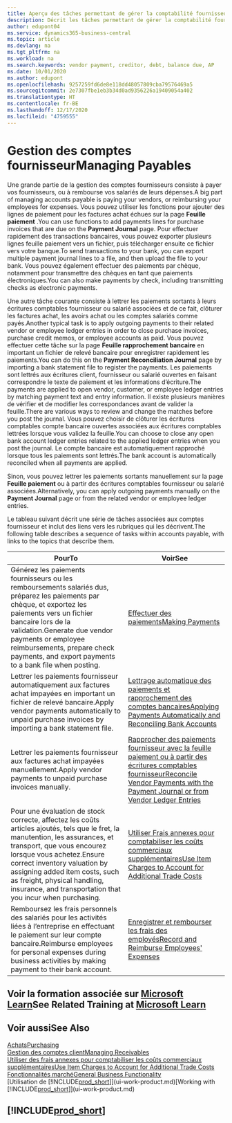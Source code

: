 ```yaml
---
title: Aperçu des tâches permettant de gérer la comptabilité fournisseur| Microsoft Docs
description: Décrit les tâches permettant de gérer la comptabilité fournisseur, par exemple, le paiement des créditeurs ou le lettrage de paiements sortants dans la comptabilité pour clôturer des factures ou des avoirs.
author: edupont04
ms.service: dynamics365-business-central
ms.topic: article
ms.devlang: na
ms.tgt_pltfrm: na
ms.workload: na
ms.search.keywords: vendor payment, creditor, debt, balance due, AP
ms.date: 10/01/2020
ms.author: edupont
ms.openlocfilehash: 9257259fd6de8e118dd48057809cba79576469a5
ms.sourcegitcommit: 2e7307fbe1eb3b34d0ad9356226a19409054a402
ms.translationtype: HT
ms.contentlocale: fr-BE
ms.lasthandoff: 12/17/2020
ms.locfileid: "4759555"
---
```

# <a name="managing-payables"></a><span data-ttu-id="8fedd-103">Gestion des comptes fournisseur</span><span class="sxs-lookup"><span data-stu-id="8fedd-103">Managing Payables</span></span>

<span data-ttu-id="8fedd-104">Une grande partie de la gestion des comptes fournisseurs consiste à payer vos fournisseurs, ou à rembourse vos salariés de leurs dépenses.</span><span class="sxs-lookup"><span data-stu-id="8fedd-104">A big part of managing accounts payable is paying your vendors, or reimbursing your employees for expenses.</span></span> <span data-ttu-id="8fedd-105">Vous pouvez utiliser les fonctions pour ajouter des lignes de paiement pour les factures achat échues sur la page **Feuille paiement** .</span><span class="sxs-lookup"><span data-stu-id="8fedd-105">You can use functions to add payments lines for purchase invoices that are due on the **Payment Journal** page.</span></span> <span data-ttu-id="8fedd-106">Pour effectuer rapidement des transactions bancaires, vous pouvez exporter plusieurs lignes feuille paiement vers un fichier, puis télécharger ensuite ce fichier vers votre banque.</span><span class="sxs-lookup"><span data-stu-id="8fedd-106">To send transactions to your bank, you can export multiple payment journal lines to a file, and then upload the file to your bank.</span></span> <span data-ttu-id="8fedd-107">Vous pouvez également effectuer des paiements par chèque, notamment pour transmettre des chèques en tant que paiements électroniques.</span><span class="sxs-lookup"><span data-stu-id="8fedd-107">You can also make payments by check, including transmitting checks as electronic payments.</span></span>

<span data-ttu-id="8fedd-108">Une autre tâche courante consiste à lettrer les paiements sortants à leurs écritures comptables fournisseur ou salarié associées et de ce fait, clôturer les factures achat, les avoirs achat ou les comptes salariés comme payés.</span><span class="sxs-lookup"><span data-stu-id="8fedd-108">Another typical task is to apply outgoing payments to their related vendor or employee ledger entries in order to close purchase invoices, purchase credit memos, or employee accounts as paid.</span></span> <span data-ttu-id="8fedd-109">Vous pouvez effectuer cette tâche sur la page **Feuille rapprochement bancaire** en important un fichier de relevé bancaire pour enregistrer rapidement les paiements.</span><span class="sxs-lookup"><span data-stu-id="8fedd-109">You can do this on the **Payment Reconciliation Journal** page by importing a bank statement file to register the payments.</span></span> <span data-ttu-id="8fedd-110">Les paiements sont lettrés aux écritures client, fournisseur ou salarié ouvertes en faisant correspondre le texte de paiement et les informations d’écriture.</span><span class="sxs-lookup"><span data-stu-id="8fedd-110">The payments are applied to open vendor, customer, or employee ledger entries by matching payment text and entry information.</span></span> <span data-ttu-id="8fedd-111">Il existe plusieurs manières de vérifier et de modifier les correspondances avant de valider la feuille.</span><span class="sxs-lookup"><span data-stu-id="8fedd-111">There are various ways to review and change the matches before you post the journal.</span></span> <span data-ttu-id="8fedd-112">Vous pouvez choisir de clôturer les écritures comptables compte bancaire ouvertes associées aux écritures comptables lettrées lorsque vous validez la feuille.</span><span class="sxs-lookup"><span data-stu-id="8fedd-112">You can choose to close any open bank account ledger entries related to the applied ledger entries when you post the journal.</span></span> <span data-ttu-id="8fedd-113">Le compte bancaire est automatiquement rapproché lorsque tous les paiements sont lettrés.</span><span class="sxs-lookup"><span data-stu-id="8fedd-113">The bank account is automatically reconciled when all payments are applied.</span></span>

<span data-ttu-id="8fedd-114">Sinon, vous pouvez lettrer les paiements sortants manuellement sur la page **Feuille paiement** ou à partir des écritures comptables fournisseur ou salarié associées.</span><span class="sxs-lookup"><span data-stu-id="8fedd-114">Alternatively, you can apply outgoing payments manually on the **Payment Journal** page or from the related vendor or employee ledger entries.</span></span>

<span data-ttu-id="8fedd-115">Le tableau suivant décrit une série de tâches associées aux comptes fournisseur et inclut des liens vers les rubriques qui les décrivent.</span><span class="sxs-lookup"><span data-stu-id="8fedd-115">The following table describes a sequence of tasks within accounts payable, with links to the topics that describe them.</span></span>

| <span data-ttu-id="8fedd-116">Pour</span><span class="sxs-lookup"><span data-stu-id="8fedd-116">To</span></span> | <span data-ttu-id="8fedd-117">Voir</span><span class="sxs-lookup"><span data-stu-id="8fedd-117">See</span></span> |
| --- | --- |
| <span data-ttu-id="8fedd-118">Générez les paiements fournisseurs ou les remboursements salariés dus, préparez les paiements par chèque, et exportez les paiements vers un fichier bancaire lors de la validation.</span><span class="sxs-lookup"><span data-stu-id="8fedd-118">Generate due vendor payments or employee reimbursements, prepare check payments, and export payments to a bank file when posting.</span></span> |[<span data-ttu-id="8fedd-119">Effectuer des paiements</span><span class="sxs-lookup"><span data-stu-id="8fedd-119">Making Payments</span></span>](payables-make-payments.md) |
| <span data-ttu-id="8fedd-120">Lettrer les paiements fournisseur automatiquement aux factures achat impayées en important un fichier de relevé bancaire.</span><span class="sxs-lookup"><span data-stu-id="8fedd-120">Apply vendor payments automatically to unpaid purchase invoices by importing a bank statement file.</span></span> |[<span data-ttu-id="8fedd-121">Lettrage automatique des paiements et rapprochement des comptes bancaires</span><span class="sxs-lookup"><span data-stu-id="8fedd-121">Applying Payments Automatically and Reconciling Bank Accounts</span></span>](receivables-apply-payments-auto-reconcile-bank-accounts.md) |
| <span data-ttu-id="8fedd-122">Lettrer les paiements fournisseur aux factures achat impayées manuellement.</span><span class="sxs-lookup"><span data-stu-id="8fedd-122">Apply vendor payments to unpaid purchase invoices manually.</span></span> |[<span data-ttu-id="8fedd-123">Rapprocher des paiements fournisseur avec la feuille paiement ou à partir des écritures comptables fournisseur</span><span class="sxs-lookup"><span data-stu-id="8fedd-123">Reconcile Vendor Payments with the Payment Journal or from Vendor Ledger Entries</span></span>](payables-how-apply-purchase-transactions-manually.md) |
|<span data-ttu-id="8fedd-124">Pour une évaluation de stock correcte, affectez les coûts articles ajoutés, tels que le fret, la manutention, les assurances, et transport, que vous encourez lorsque vous achetez.</span><span class="sxs-lookup"><span data-stu-id="8fedd-124">Ensure correct inventory valuation by assigning added item costs, such as freight, physical handling, insurance, and transportation that you incur when purchasing.</span></span>|[<span data-ttu-id="8fedd-125">Utiliser Frais annexes pour comptabiliser les coûts commerciaux supplémentaires</span><span class="sxs-lookup"><span data-stu-id="8fedd-125">Use Item Charges to Account for Additional Trade Costs</span></span>](payables-how-assign-item-charges.md)|
|<span data-ttu-id="8fedd-126">Remboursez les frais personnels des salariés pour les activités liées à l’entreprise en effectuant le paiement sur leur compte bancaire.</span><span class="sxs-lookup"><span data-stu-id="8fedd-126">Reimburse employees for personal expenses during business activities by making payment to their bank account.</span></span>|[<span data-ttu-id="8fedd-127">Enregistrer et rembourser les frais des employés</span><span class="sxs-lookup"><span data-stu-id="8fedd-127">Record and Reimburse Employees' Expenses</span></span>](finance-how-record-reimburse-employee-expenses.md)|

## <a name="see-related-training-at-microsoft-learn"></a><span data-ttu-id="8fedd-128">Voir la formation associée sur [Microsoft Learn](/learn/paths/process-customer-vendor-payments-dynamics-365-business-central/)</span><span class="sxs-lookup"><span data-stu-id="8fedd-128">See Related Training at [Microsoft Learn](/learn/paths/process-customer-vendor-payments-dynamics-365-business-central/)</span></span>

## <a name="see-also"></a><span data-ttu-id="8fedd-129">Voir aussi</span><span class="sxs-lookup"><span data-stu-id="8fedd-129">See Also</span></span>
[<span data-ttu-id="8fedd-130">Achats</span><span class="sxs-lookup"><span data-stu-id="8fedd-130">Purchasing</span></span>](purchasing-manage-purchasing.md)  
[<span data-ttu-id="8fedd-131">Gestion des comptes client</span><span class="sxs-lookup"><span data-stu-id="8fedd-131">Managing Receivables</span></span>](receivables-manage-receivables.md)  
[<span data-ttu-id="8fedd-132">Utiliser des frais annexes pour comptabiliser les coûts commerciaux supplémentaires</span><span class="sxs-lookup"><span data-stu-id="8fedd-132">Use Item Charges to Account for Additional Trade Costs</span></span>](payables-how-assign-item-charges.md)  
[<span data-ttu-id="8fedd-133">Fonctionnalités marché</span><span class="sxs-lookup"><span data-stu-id="8fedd-133">General Business Functionality</span></span>](ui-across-business-areas.md)  
<span data-ttu-id="8fedd-134">[Utilisation de [!INCLUDE[prod_short](includes/prod_short.md)]](ui-work-product.md)</span><span class="sxs-lookup"><span data-stu-id="8fedd-134">[Working with [!INCLUDE[prod_short](includes/prod_short.md)]](ui-work-product.md)</span></span>

## [!INCLUDE[prod_short](includes/free_trial_md.md)]  

